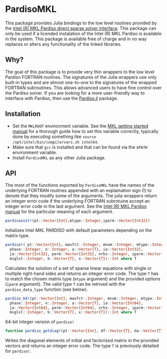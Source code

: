 # PardisoMKL

This package provides Julia bindings to the low level routines provided by the [Intel (R) MKL Pardiso direct sparse solver interface](https://software.intel.com/en-us/mkl-developer-reference-fortran-intel-mkl-pardiso-parallel-direct-sparse-solver-interface). This package can only be used if a licended instalation of the Intel (R) MKL Pardiso is available in the system.  This package is available free of charge and in no way replaces or alters any functionality of the linked libraries.

## Why?

The goal of this package is to provide very thin wrappers to the low level Pardiso FORTRAN routines. The signatures of the Julia wrappers use only built-in types and are almost one-to-one to the signatures of the wrapped FORTRAN subroutines. This allows advanced users to have fine control over the Pardiso solver. If you are looking for a more user-friendly way to interface with Pardiso, then use the [Pardiso.jl](https://github.com/JuliaSparse/Pardiso.jl) package.

## Installation

* Set the `MKLROOT` environment variable. See the [MKL getting started manual](https://software.intel.com/en-us/articles/intel-mkl-103-getting-started) for a thorough guide how to set this variable correctly, typically done by executing something like `source /opt/intel/bin/compilervars.sh intel64`.
* Make sure that `gcc` is installed and that can be found via the `$PATH` environment variable.
* Install `PardisoMKL` as any other Julia package.

## API

The most of the functions exported by `PardisoMKL` have the names of the underlying FORTRAN routines appended with an explamation sign (!) to denote that they modify some of the arguments. The julia wrappers return an integer error code if the underlying FORTRAN subrotuine accept an integer error code in the last argument. See the [Intel (R) MKL Pardiso manual](https://software.intel.com/en-us/mkl-developer-reference-fortran-intel-mkl-pardiso-parallel-direct-sparse-solver-interface) for the particular meaning of each argument.


```julia
pardisoinit!(pt::Vector{Int},mtype::Integer,iparm::Vector{Int32})
```
Initializes Intel MKL PARDISO with default parameters depending on the matrix type.

```julia
pardiso!( pt::Vector{Int}, maxfct::Integer, mnum::Integer, mtype::Integer,
  phase::Integer, n::Integer, a::Vector{T}, ia::Vector{Int32},
  ja::Vector{Int32}, perm::Vector{Int32}, nrhs::Integer, iparm::Vector{Int32},
  msglvl::Integer, b::Vector{T}, x::Vector{T})::Int where T
```
Calculates the solution of a set of sparse linear equations with single or multiple right-hand sides and returns an integer error code. The type `T` has to match the chosen matrix type (`mtype` argument) and the provided options (`iparm` argument). The valid type `T` can be retrived with the `pardiso_data_type` function (see below).


```julia
pardiso_64!(pt::Vector{Int}, maxfct::Integer, mnum::Integer, mtype::Integer,
  phase::Integer, n::Integer, a::Vector{T}, ia::Vector{Int64},
  ja::Vector{Int64}, perm::Vector{Int64}, nrhs::Integer, iparm::Vector{Int64},
  msglvl::Integer, b::Vector{T}, x::Vector{T})::Int where T
```
64-bit integer version of `pardiso!`


```julia
function pardiso_getdiag!(pt::Vector{Int}, df::Vector{T}, da::Vector{T}, mnum::Integer)::Int where T
```
Writes the diagonal elements of initial and factorized matrix in the provided vectors and returns an integer error code. The type `T` is previously detailed for `pardiso!`.



